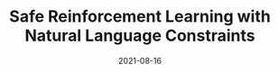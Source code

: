 ---
title: "Safe Reinforcement Learning with Natural Language Constraints"
date: 2021-08-16
draft: false
post_type: publication
authors: [jimmyyang, michaelhu, yinlamc, ramadge, karthikn]
venue: NeurIPS 2021
tags: []

link: https://arxiv.org/abs/2010.05150
---